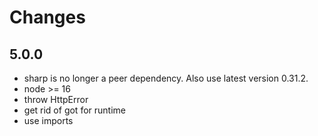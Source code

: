 # Changes

## 5.0.0

- sharp is no longer a peer dependency. Also use latest version 0.31.2.
- node >= 16
- throw HttpError
- get rid of got for runtime
- use imports
